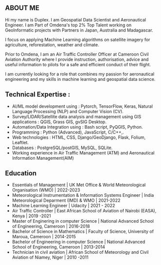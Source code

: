 ## ABOUT ME

Hi my name is Duplex.
I am Geospatial Data Scientist and Aeronautical Engineer. I am Part of Omdena's top 2% Top Talent working on GeoInformatic projects with Partners in Japan, Australia and Madagascar.

I focus on applying Machine Learning algorithms on satellite imagery for agriculture, reforestation, weather and climate.

Prior to Omdena, I am an Air Traffic Controller Officer at Cameroon Civil Aviation Authority where I provide instruction, authorisation, advice and useful information to pilots for  a safe and efficient conduct of their flight.

I am currently looking for a role that combines my passion  for aeronautical engineering and my skills in machine learning and geospatial data science.


## Technical Expertise :
- AI/ML model development using : Pytorch, TensorFlow, Keras, Natural Language Processing (NLP) and Computer Vision (CV).
- Survey/LIDAR/Satellite data analysis and management using GIS applications : QGIS, Grass GIS, gvSIG Desktop.
- Automation/Data Integration using : Bash script, PyQGIS, Python.
- Programming : Python (Advanced), JavaScript, C/C++,.
- Web technologies : HTML, CSS, Django/GeoDjango, Flask, Folium, Leaftlet.
- Databases : PostgreSQL/postGIS, MySQL, SQLite.
- Working experience in Air Traffic Management (ATM) and Aeronautical Information Management(AIM)

## Education
- Essentials of Management | UK Met Office & World Meteorological Organisation (WMO) | 2022-2023
- Meteorological Instrumentation & Information Systems Engineer | India Meteorological Deparment (IMD) &  WMO | 2021-2022
- Machine Learning Engineer | Udacity |  2021 - 2022
- Air Traffic Controller | East African School of Aviation of Nairobi (EASA), Kenya | 2019 -2021
- Master of Enginering in computer Science | National Advanced School of Engineering, Cameroon | 2016-2018
- Bachelor of Science in Mathematics | Faculty of Science, University of Maroua, Cameroon | 2014-2015
- Bachelor of Engineering in computer Science  | National Advanced School of Engineering, Cameroon | 2013-2014
- Technician in civil aviation | African School of Meteorology and Civil Aviation of Niamey, Niger | 2010 -2011 

<!--
**YOUNKAP/YOUNKAP** is a ✨ _special_ ✨ repository because its `README.md` (this file) appears on your GitHub profile.

Here are some ideas to get you started:

- 🔭 I’m currently working on ...
- 🌱 I’m currently learning ...
- 👯 I’m looking to collaborate on ...
- 🤔 I’m looking for help with ...
- 💬 Ask me about ...
- 📫 How to reach me: ...
- 😄 Pronouns: ...
- ⚡ Fun fact: ...
-->
